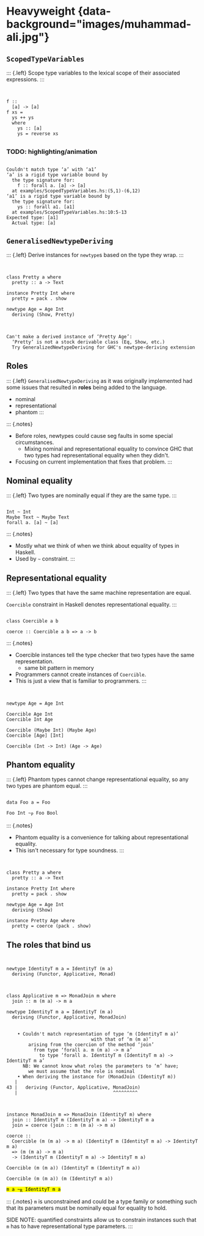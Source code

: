 # Heavyweight {data-background="images/muhammad-ali.jpg"}

## `ScopedTypeVariables`

::: {.left}
Scope type variables to the lexical scope of their associated expressions.
:::

##

<pre class="haskell"><code data-trim data-noescape>
<span class="fragment" data-fragment-index="1">f ::
  [a] -> [a]</span>
<span class="fragment fade-in-then-semi-out" data-fragment-index="1">f xs =
  ys ++ ys
  where</span>
    <span class="fragment" data-fragment-index="1">ys :: [a]</span><span class="fragment" data-fragment-index="2"> </span>
    <span class="fragment fade-in-then-semi-out" data-fragment-index="1">ys = reverse xs</span>
</code></pre>

##

### TODO: highlighting/animation

<pre><code class="nohighlight" data-trim data-noescape>
Couldn't match type ‘a’ with ‘a1’
‘a’ is a rigid type variable bound by
  the type signature for:
    f :: forall a. [a] -> [a]
  at examples/ScopedTypeVariables.hs:(5,1)-(6,12)
‘a1’ is a rigid type variable bound by
  the type signature for:
    ys :: forall a1. [a1]
  at examples/ScopedTypeVariables.hs:10:5-13
Expected type: [a1]
  Actual type: [a]
</code></pre>

## `GeneralisedNewtypeDeriving`

::: {.left}
Derive instances for `newtype`s based on the type they wrap.
:::

##

<pre><code class="haskell" data-trim data-noescape>
class Pretty a where
  pretty :: a -> Text

instance Pretty Int where
  pretty = pack . show

newtype Age = Age Int
  deriving (Show, Pretty)
</code></pre>

##

<pre><code class="nohighlight" data-trim data-noescape>
Can't make a derived instance of ‘Pretty Age’:
  ‘Pretty’ is not a stock derivable class (Eq, Show, etc.)
  Try GeneralizedNewtypeDeriving for GHC's newtype-deriving extension
</code></pre>

## Roles

::: {.left}
`GeneralisedNewtypeDeriving` as it was originally implemented had some issues that resulted in **roles** being added to the language.

- nominal
- representational
- phantom
:::

::: {.notes}
 - Before roles, newtypes could cause seg faults in some special circumstances.
    + Mixing nominal and representational equality to convince GHC that two types had representational equality when they didn't.
 - Focusing on current implementation that fixes that problem.
:::

## Nominal equality

::: {.left}
Two types are nominally equal if they are the same type.
:::

<pre><code class="haskell" data-trim data-noescape>
<span class="fragment">Int ~ Int</span>
<span class="fragment">Maybe Text ~ Maybe Text</span>
<span class="fragment">forall a. [a] ~ [a]</span>
</code></pre>

::: {.notes}
- Mostly what we think of when we think about equality of types in Haskell.
- Used by `~` constraint.
:::

## Representational equality

::: {.left}
Two types that have the same machine representation are equal.

<span class="fragment">`Coercible` constraint in Haskell denotes representational equality.</span>
:::

<pre><code class="haskell" data-trim data-noescape>
<span class="fragment">class Coercible a b</span>

<span class="fragment">coerce :: Coercible a b => a -> b</span>
</code></pre>

::: {.notes}
- Coercible instances tell the type checker that two types have the same representation.
   + same bit pattern in memory
- Programmers cannot create instances of `Coercible`.
- This is just a view that is familiar to programmers.
:::

##

<pre><code class="haskell" data-trim data-noescape>
<span class="fragment">newtype Age = Age Int</span>

<span class="fragment">Coercible Age Int
Coercible Int Age</span>

<span class="fragment">Coercible (Maybe Int) (Maybe Age)
Coercible [Age] [Int]</span>

<span class="fragment">Coercible (Int -> Int) (Age -> Age)</span>
</code></pre>

## Phantom equality

::: {.left}
Phantom types cannot change representational equality, so any two types are phantom equal.
:::

<pre><code class="haskell" data-trim data-noescape>
<span class="fragment fade-in-then-semi-out" data-fragment-index="1">data Foo </span><span class="fragment" data-fragment-index="1">a</span><span class="fragment fade-in-then-semi-out" data-fragment-index="1"> = Foo</span>

<span class="fragment fade-in-then-semi-out" data-fragment-index="2">Foo Int ~<sub>P</sub> Foo Bool</span>
</code></pre>

::: {.notes}
- Phantom equality is a convenience for talking about representational equality.
- This isn't necessary for type soundness.
:::

##

<pre><code class="haskell" data-trim data-noescape>
<span class="fragment fade-in-then-semi-out" data-fragment-index="1">class Pretty a where
  pretty :: a -> Text

instance Pretty Int where
  pretty = pack . show

newtype Age = Age Int
  deriving (Show)</span>
  
<span class="fragment fade-in-then-semi-out" data-fragment-index="2">instance Pretty Age where
  pretty = </span><span class="fragment" data-fragment-index="2">coerce</span><span class="fragment fade-in-then-semi-out" data-fragment-index="2"> (pack . show)</span><span class="fragment" data-fragment-index="3"></span>
</code></pre>

## The roles that bind us

##

<pre><code class="haskell" data-trim data-noescape>
<span class="fragment fade-in-then-semi-out" data-fragment-index="1">newtype IdentityT m a = IdentityT (m a)
  deriving (Functor, Applicative, </span><span class="fragment" data-fragment-index="1">Monad</span><span class="fragment fade-in-then-semi-out" data-fragment-index="1">)</span><span class="fragment" data-fragment-index="2"></span>
</code></pre>

##

<pre><code class="haskell" data-trim data-noescape>
<span class="fragment fade-in-then-semi-out" data-fragment-index="1">class Applicative m => MonadJoin m where
  join :: m (m a) -> m a</span>

<span class="fragment fade-in-then-semi-out" data-fragment-index="2">newtype IdentityT m a = IdentityT (m a)
  deriving (Functor, Applicative, </span><span class="fragment" data-fragment-index="2">MonadJoin</span><span class="fragment fade-in-then-semi-out" data-fragment-index="2">)</span><span class="fragment" data-fragment-index="3"></span>
</code></pre>

##

```
    • Couldn't match representation of type ‘m (IdentityT m a)’
                               with that of ‘m (m a)’
        arising from the coercion of the method ‘join’
          from type ‘forall a. m (m a) -> m a’
            to type ‘forall a. IdentityT m (IdentityT m a) -> 
IdentityT m a’
      NB: We cannot know what roles the parameters to ‘m’ have;
        we must assume that the role is nominal
    • When deriving the instance for (MonadJoin (IdentityT m))
   |
43 |   deriving (Functor, Applicative, MonadJoin)
   |                                   ^^^^^^^^^
```

##

<pre><code class="haskell" data-trim data-noescape>
<span class="fragment fade-in-then-semi-out" data-fragment-index="1">instance MonadJoin m => MonadJoin (IdentityT m) where
  join :: IdentityT m (IdentityT m a) -> IdentityT m a
  join = </span><span class="fragment" data-fragment-index="1">coerce</span> (join :: m (m a) -> m a)</span>
  
<span class="fragment fade-in-then-semi-out" data-fragment-index="2">coerce ::
  Coercible (m (m a) -> m a) (IdentityT m (IdentityT m a) -> IdentityT m a)
  => (m (m a) -> m a)
  -> (IdentityT m (IdentityT m a) -> IdentityT m a)</span>

<span class="fragment fade-in-then-semi-out" data-fragment-index="3">Coercible (m (m a)) (IdentityT m (IdentityT m a))</span>

<span class="fragment fade-in-then-semi-out" data-fragment-index="4">Coercible (m (m a)) (m (IdentityT m a))</span>

<span class="fragment fade-in-then-semi-out" data-fragment-index="5"><mark>m a ~<sub>R</sub> IdentityT m a</mark></span>
</code></pre>

::: {.notes}
`m` is unconstrained and could be a type family or something such that its parameters must be
nominally equal for equality to hold.

SIDE NOTE: quantified constraints allow us to constrain instances such that `m` has to have representational
type parameters.
:::
